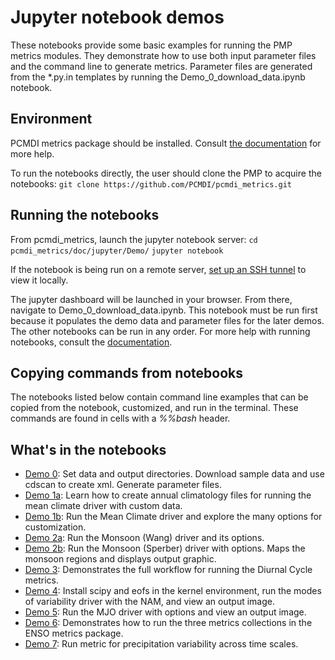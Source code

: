 # Jupyter notebook demos

These notebooks provide some basic examples for running the PMP metrics modules. They demonstrate how to use both input parameter files and the command line to generate metrics. Parameter files are generated from the \*.py.in templates by running the Demo_0_download_data.ipynb notebook.

## Environment
PCMDI metrics package should be installed. Consult [the documentation](https://github.com/PCMDI/pcmdi_metrics/wiki/Install-using-conda-forge-(recommended)) for more help.

To run the notebooks directly, the user should clone the PMP to acquire the notebooks:
`git clone https://github.com/PCMDI/pcmdi_metrics.git`

## Running the notebooks
From pcmdi_metrics, launch the jupyter notebook server:
`cd pcmdi_metrics/doc/jupyter/Demo/`
`jupyter notebook`

If the notebook is being run on a remote server, [set up an SSH tunnel](https://docs.anaconda.com/anaconda/user-guide/tasks/remote-jupyter-notebook/) to view it locally.

The jupyter dashboard will be launched in your browser. From there, navigate to Demo_0_download_data.ipynb. This notebook must be run first because it populates the demo data and parameter files for the later demos. The other notebooks can be run in any order. For more help with running notebooks, consult the [documentation](https://jupyter.readthedocs.io/en/latest/running.html#running).

## Copying commands from notebooks
The notebooks listed below contain command line examples that can be copied from the notebook, customized, and run in the terminal. These commands are found in cells with a *%%bash* header.

## What's in the notebooks
- [Demo 0](https://github.com/PCMDI/pcmdi_metrics/blob/main/doc/jupyter/Demo/Demo_0_download_data.ipynb): Set data and output directories. Download sample data and use cdscan to create xml. Generate parameter files.
- [Demo 1a](https://github.com/PCMDI/pcmdi_metrics/blob/main/doc/jupyter/Demo/Demo_1a_compute_climatologies.ipynb): Learn how to create annual climatology files for running the mean climate driver with custom data.
- [Demo 1b](https://github.com/PCMDI/pcmdi_metrics/blob/main/doc/jupyter/Demo/Demo_1b_mean_climate.ipynb): Run the Mean Climate driver and explore the many options for customization.
- [Demo 2a](https://github.com/PCMDI/pcmdi_metrics/blob/main/doc/jupyter/Demo/Demo_2a_monsoon_wang.ipynb): Run the Monsoon (Wang) driver and its options.
- [Demo 2b](https://github.com/PCMDI/pcmdi_metrics/blob/main/doc/jupyter/Demo/Demo_2b_monsoon_sperber.ipynb): Run the Monsoon (Sperber) driver with options. Maps the monsoon regions and displays output graphic.
- [Demo 3](https://github.com/PCMDI/pcmdi_metrics/blob/main/doc/jupyter/Demo/Demo_3_diurnal_cycle.ipynb): Demonstrates the full workflow for running the Diurnal Cycle metrics.
- [Demo 4](https://github.com/PCMDI/pcmdi_metrics/blob/main/doc/jupyter/Demo/Demo_4_modes_of_variability.ipynb): Install scipy and eofs in the kernel environment, run the modes of variability driver with the NAM, and view an output image.
- [Demo 5](https://github.com/PCMDI/pcmdi_metrics/blob/main/doc/jupyter/Demo/Demo_5_mjo_metrics.ipynb): Run the MJO driver with options and view an output image.
- [Demo 6](https://github.com/PCMDI/pcmdi_metrics/blob/main/doc/jupyter/Demo/Demo_6_ENSO.ipynb): Demonstrates how to run the three metrics collections in the ENSO metrics package.
- [Demo 7](https://github.com/PCMDI/pcmdi_metrics/blob/main/doc/jupyter/Demo/Demo_7_precip_variability.ipynb): Run metric for precipitation variability across time scales.

